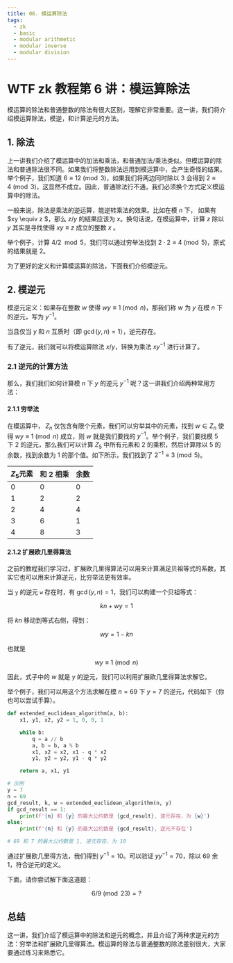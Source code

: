 ```yaml
---
title: 06. 模运算除法
tags:
  - zk
  - basic
  - modular arithmetic
  - modular inverse
  - modular division
---
```


# WTF zk 教程第 6 讲：模运算除法

模运算的除法和普通整数的除法有很大区别，理解它非常重要。这一讲，我们将介绍模运算除法，模逆，和计算逆元的方法。

## 1. 除法

上一讲我们介绍了模运算中的加法和乘法，和普通加法/乘法类似。但模运算的除法和普通除法很不同。如果我们将整数除法运用到模运算中，会产生奇怪的结果。举个例子，我们知道 $6 \equiv 12 \pmod{3}$，如果我们将两边同时除以 3 会得到 $2 \equiv 4 \pmod{3}$，这显然不成立。因此，普通除法行不通，我们必须换个方式定义模运算中的除法。

一般来说，除法是乘法的逆运算，能逆转乘法的效果。比如在模 $n$ 下， 如果有 $xy \equiv z $，那么 $z/y$ 的结果应该为 $x$。换句话说，在模运算中，计算 $z$ 除以 $y$ 其实是寻找使得 $xy \equiv z$ 成立的整数 $x$ 。

举个例子，计算 $4/2 \mod 5$，我们可以通过穷举法找到 $2 \cdot 2 \equiv 4 \pmod{5}$，原式的结果就是 $2$。

为了更好的定义和计算模运算的除法，下面我们介绍模逆元。

## 2. 模逆元

模逆元定义：如果存在整数 $w$ 使得 $wy \equiv 1 \pmod{n}$，那我们称 $w$ 为 $y$ 在模 $n$ 下的逆元，写为 $y^{-1}$。

当且仅当 $y$ 和 $n$ 互质时（即 $\gcd(y,n)=1$），逆元存在。

有了逆元，我们就可以将模运算除法 $x/y$，转换为乘法 $xy^{-1}$ 进行计算了。

### 2.1 逆元的计算方法

那么，我们我们如何计算模 $n$ 下 $y$ 的逆元 $y^{-1}$ 呢？这一讲我们介绍两种常用方法：

#### 2.1.1 穷举法

在模运算中， $Z_n$ 仅包含有限个元素，我们可以穷举其中的元素，找到 $w \in Z_n$ 使得 $wy \equiv 1 \pmod{n}$ 成立，则 $w$ 就是我们要找的 $y^{-1}$。举个例子，我们要找模 $5$ 下 $2$ 的逆元，那么我们可以计算 $Z_5$ 中所有元素和 $2$ 的乘积，然后计算除以 $5$ 的余数，找到余数为 $1$ 的那个值。如下所示，我们找到了 $2^{-1} \equiv 3 \pmod{5}$。

| $Z_5$元素 | 和 2 相乘 | 余数 |
| --------- | --------- | ---- |
| 0         | 0         | 0    |
| 1         | 2         | 2    |
| 2         | 4         | 4    |
| 3         | 6         | 1    |
| 4         | 8         | 3    |

#### 2.1.2 扩展欧几里得算法

之前的教程我们学习过，扩展欧几里得算法可以用来计算满足贝祖等式的系数，其实它也可以用来计算逆元，比穷举法更有效率。

当 `y` 的逆元 `w` 存在时，有 $\gcd(y, n)=1$，我们可以构建一个贝祖等式：

$$
kn + wy = 1
$$

将 $kn$ 移动到等式右侧，得到：

$$
wy = 1 - kn
$$

也就是

$$
wy \equiv 1 \pmod{n}
$$

因此，式子中的 $w$ 就是 $y$ 的逆元，我们可以利用扩展欧几里得算法求解它。

举个例子，我们可以用这个方法求解在模 $n = 69$ 下 $y = 7$ 的逆元，代码如下（你也可以尝试手算）。

```python
def extended_euclidean_algorithm(a, b):
    x1, y1, x2, y2 = 1, 0, 0, 1

    while b:
        q = a // b
        a, b = b, a % b
        x1, x2 = x2, x1 - q * x2
        y1, y2 = y2, y1 - q * y2

    return a, x1, y1

# 示例
y = 7
n = 69
gcd_result, k, w = extended_euclidean_algorithm(n, y)
if gcd_result == 1:
    print(f'{n} 和 {y} 的最大公约数是 {gcd_result}, 逆元存在，为 {w}')
else:
    print(f'{n} 和 {y} 的最大公约数是 {gcd_result}, 逆元不存在')

# 69 和 7 的最大公约数是 1, 逆元存在，为 10
```

通过扩展欧几里得方法，我们得到 $y^{-1}=10$。可以验证 $yy^{-1}=70$，除以 $69$ 余 1，符合逆元的定义。

下面，请你尝试解下面这道题：

$$
6/9 \pmod{23} = ?
$$

## 总结

这一讲，我们介绍了模运算中的除法和逆元的概念，并且介绍了两种求逆元的方法：穷举法和扩展欧几里得算法。模运算的除法与普通整数的除法差别很大，大家要通过练习来熟悉它。
